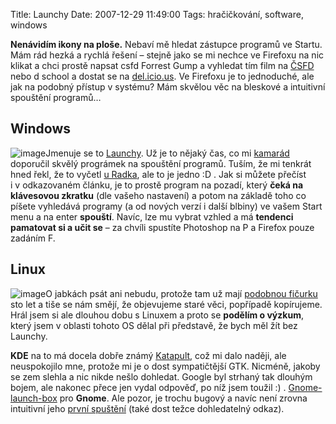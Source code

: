 Title: Launchy
Date: 2007-12-29 11:49:00
Tags: hračičkování, software, windows

**Nenávidím ikony na ploše.** Nebaví mě hledat zástupce programů ve
Startu. Mám rád hezká a rychlá řešení – stejně jako se mi nechce ve
Firefoxu na nic klikat a chci prostě napsat csfd Forrest Gump a
vyhledat tím film na [ČSFD](http://www.csfd.cz) nebo d school a
dostat se na [del.icio.us](http://del.icio.us/littlemaple/school).
Ve Firefoxu je to jednoduché, ale jak na podobný přístup v systému?
Mám skvělou věc na bleskové a intuitivní spouštění programů…

## Windows

![image](http://blog.javorek.net/image/31/)Jmenuje se to
[Launchy](http://www.launchy.net/). Už je to nějaký čas, co mi
[kamarád](http://www.ctenari.info/) doporučil skvělý prográmek na
spouštění programů. Tuším, že mi tenkrát hned řekl, že to vyčetl
[u Radka](http://myego.cz/item/launchy-rychle-spousteni-programu-pro-windows/category/pc-software),
ale to je jedno :D . Jak si můžete přečíst i v odkazovaném článku,
je to prostě program na pozadí, který
**čeká na klávesovou zkratku** (dle vašeho nastavení) a potom na
základě toho co píšete vyhledává programy (a od nových verzí
i další blbiny) ve vašem Start menu a na enter **spouští**. Navíc,
lze mu vybrat vzhled a má **tendenci pamatovat si a učit se** – za
chvíli spustíte Photoshop na P a Firefox pouze zadáním F.

## Linux

![image](http://blog.javorek.net/image/32/)O jabkách psát ani
nebudu, protože tam už mají
[podobnou fičurku](http://theappleblog.com/2005/02/18/quicksilver-changes-everything/)
sto let a tiše se nám smějí, že objevujeme staré věci, popřípadě
kopírujeme. Hrál jsem si ale dlouhou dobu s Linuxem a proto se
**podělím o výzkum**, který jsem v oblasti tohoto OS dělal při
představě, že bych měl žít bez Launchy.

**KDE** na to má docela dobře známý
[Katapult](http://katapult.kde.org/screenshots), což mi dalo
naději, ale neuspokojilo mne, protože mi je o dost sympatičtější
GTK. Nicméně, jakoby se zem slehla a nic nikde nešlo dohledat.
Google byl strhaný tak dlouhým bojem, ale nakonec přece jen vydal
odpověď, po níž jsem toužil :) .
[Gnome-launch-box](http://developer.imendio.com/projects/gnome-launch-box)
pro **Gnome**. Ale pozor, je trochu bugový a navíc není zrovna
intuitivní jeho
[první spuštění](http://developer.imendio.com/node/77) (také dost
težce dohledatelný odkaz).